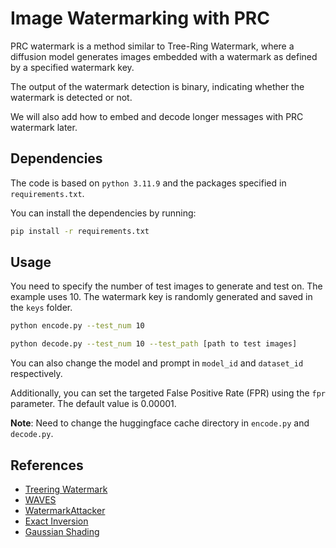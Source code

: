# Image Watermarking with PRC

PRC watermark is a method similar to Tree-Ring Watermark, where a diffusion model generates images embedded with a watermark as defined by a specified watermark key.

The output of the watermark detection is binary, indicating whether the watermark is detected or not.

We will also add how to embed and decode longer messages with PRC watermark later.

## Dependencies

The code is based on `python 3.11.9` and the packages specified in `requirements.txt`.

You can install the dependencies by running:
```bash
pip install -r requirements.txt
```

## Usage

You need to specify the number of test images to generate and test on. The example uses 10. The watermark key is randomly generated and saved in the `keys` folder.

```bash
python encode.py --test_num 10
```

```bash
python decode.py --test_num 10 --test_path [path to test images]
```

You can also change the model and prompt in `model_id` and `dataset_id` respectively.

Additionally, you can set the targeted False Positive Rate (FPR) using the `fpr` parameter. The default value is 0.00001.


**Note**: Need to change the huggingface cache directory in `encode.py` and `decode.py`.

## References

- [Treering Watermark](https://github.com/YuxinWenRick/tree-ring-watermark)
- [WAVES](https://github.com/umd-huang-lab/WAVES)
- [WatermarkAttacker](https://github.com/XuandongZhao/WatermarkAttacker)
- [Exact Inversion](https://github.com/smhongok/inv-dpm)
- [Gaussian Shading](https://github.com/bsmhmmlf/Gaussian-Shading)